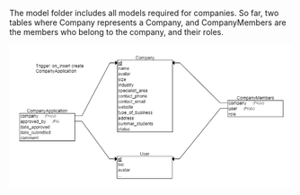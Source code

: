 The model folder includes all models required for companies. So far, two tables
where Company represents a Company, and CompanyMembers are the members who
belong to the company, and their roles.

![alt text](docs/model.png "The relational diagram undermining companies")